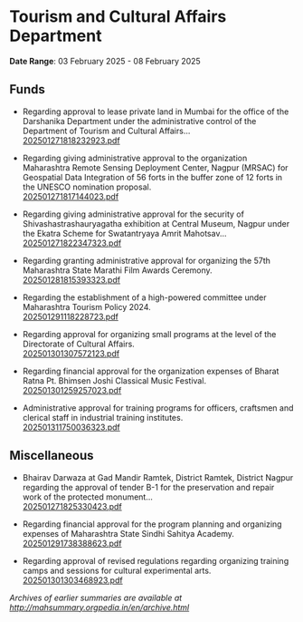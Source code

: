 # Tourism and Cultural Affairs Department

**Date Range**: 03 February 2025 - 08 February 2025


## Funds
- Regarding approval to lease private land in Mumbai for the office of the Darshanika Department under the administrative control of the Department of Tourism and Cultural Affairs...\
  [202501271818232923.pdf](https://gr.maharashtra.gov.in/Site/Upload/Government%20Resolutions/English/202501271818232923.pdf)

- Regarding giving administrative approval to the organization Maharashtra Remote Sensing Deployment Center, Nagpur (MRSAC) for Geospatial Data Integration of 56 forts in the buffer zone of 12 forts in the UNESCO nomination proposal.\
  [202501271817144023.pdf](https://gr.maharashtra.gov.in/Site/Upload/Government%20Resolutions/English/202501271817144023.pdf)

- Regarding giving administrative approval for the security of Shivashastrashauryagatha exhibition at Central Museum, Nagpur under the Ekatra Scheme for Swatantryaya Amrit Mahotsav...\
  [202501271822347323.pdf](https://gr.maharashtra.gov.in/Site/Upload/Government%20Resolutions/English/202501271822347323.pdf)

- Regarding granting administrative approval for organizing the 57th Maharashtra State Marathi Film Awards Ceremony.\
  [202501281815393323.pdf](https://gr.maharashtra.gov.in/Site/Upload/Government%20Resolutions/English/202501281815393323.pdf)

- Regarding the establishment of a high-powered committee under Maharashtra Tourism Policy 2024.\
  [202501291118228723.pdf](https://gr.maharashtra.gov.in/Site/Upload/Government%20Resolutions/English/202501291118228723.pdf)

- Regarding approval for organizing small programs at the level of the Directorate of Cultural Affairs.\
  [202501301307572123.pdf](https://gr.maharashtra.gov.in/Site/Upload/Government%20Resolutions/English/202501301307572123.pdf)

- Regarding financial approval for the organization expenses of Bharat Ratna Pt. Bhimsen Joshi Classical Music Festival.\
  [202501301259257023.pdf](https://gr.maharashtra.gov.in/Site/Upload/Government%20Resolutions/English/202501301259257023.pdf)

- Administrative approval for training programs for officers, craftsmen and clerical staff in industrial training institutes.\
  [202501311750036323.pdf](https://gr.maharashtra.gov.in/Site/Upload/Government%20Resolutions/English/202501311750036323.pdf)

## Miscellaneous
- Bhairav Darwaza at Gad Mandir Ramtek, District Ramtek, District Nagpur regarding the approval of tender B-1 for the preservation and repair work of the protected monument...\
  [202501271825330423.pdf](https://gr.maharashtra.gov.in/Site/Upload/Government%20Resolutions/English/202501271825330423.pdf)

- Regarding financial approval for the program planning and organizing expenses of Maharashtra State Sindhi Sahitya Academy.\
  [202501291738388623.pdf](https://gr.maharashtra.gov.in/Site/Upload/Government%20Resolutions/English/202501291738388623.pdf)

- Regarding approval of revised regulations regarding organizing training camps and sessions for cultural experimental arts.\
  [202501301303468923.pdf](https://gr.maharashtra.gov.in/Site/Upload/Government%20Resolutions/English/202501301303468923.pdf)


*Archives of earlier summaries are available at http://mahsummary.orgpedia.in/en/archive.html*